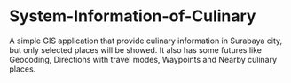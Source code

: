 # System-Information-of-Culinary
A simple GIS application that provide culinary information in Surabaya city, but only selected places will be showed. It also has some futures like Geocoding, Directions with travel modes, Waypoints and Nearby culinary places.
